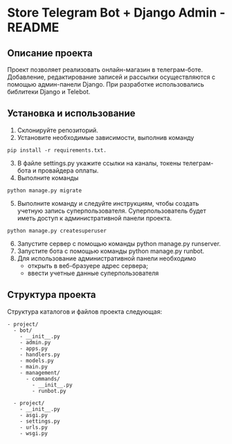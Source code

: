 # Store Telegram Bot + Django Admin - README

## Описание проекта
Проект позволяет реализовать онлайн-магазин в телеграм-боте. Добавление, редактирование записей и рассылки осуществляются с помощью админ-панели Django.
При разработке использовались библитеки Django и Telebot.  
## Установка и использование
1. Склонируйте репозиторий.
2. Установите необходимые зависимости, выполнив команду 
```
pip install -r requirements.txt.
```
3. В файле settings.py укажите ссылки на каналы, токены телеграм-бота и провайдера оплаты.
4. Выполните команды 
```
python manage.py migrate
```
5. Выполните команду и следуйте инструкциям, чтобы создать учетную запись суперпользователя. Суперпользователь будет иметь доступ к административной панели проекта.
```
python manage.py createsuperuser
```
6. Запустите сервер с помощью команды python manage.py runserver.
7. Запустите бота с помощью команды python manage.py runbot.
8. Для использование административной панели необходимо
    - открыть в веб-бразуере адрес сервера;
    - ввести учетные данные суперпользователя

## Структура проекта
Структура каталогов и файлов проекта следующая:

```
- project/
  - bot/
    - __init__.py
    - admin.py
    - apps.py
    - handlers.py
    - models.py
    - main.py
    - management/
      - commands/
        - __init__.py
        - runbot.py
    
  - project/
    - __init__.py
    - asgi.py
    - settings.py
    - urls.py
    - wsgi.py
```



  
